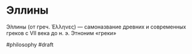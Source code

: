 # Эллины

Э́ллины (от греч. Έλληνες) — самоназвание древних и современных греков с VII века до н. э. Этноним «греки»

#philosophy
#draft